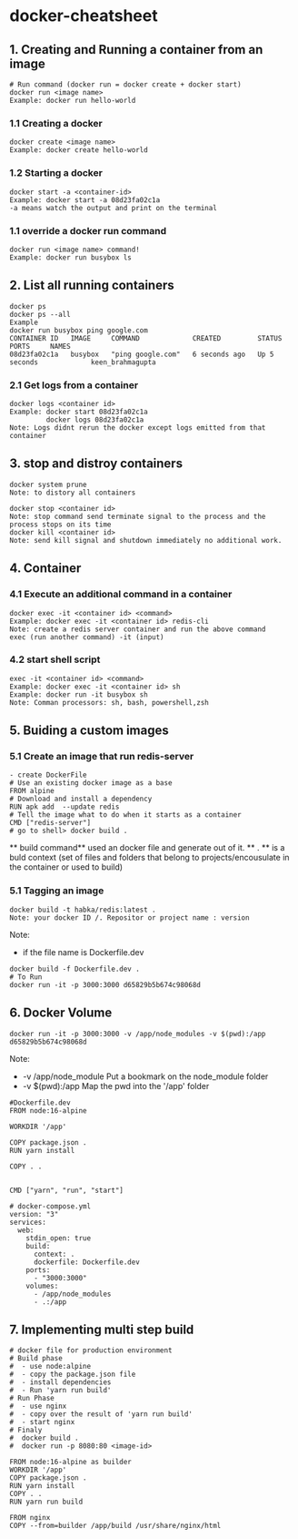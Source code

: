 # docker-cheatsheet
## 1. Creating and Running a container from an image
```console
# Run command (docker run = docker create + docker start)
docker run <image name>
Example: docker run hello-world
```
### 1.1 Creating a docker
```console
docker create <image name>
Example: docker create hello-world
```
### 1.2 Starting a docker
```console
docker start -a <container-id>
Example: docker start -a 08d23fa02c1a
-a means watch the output and print on the terminal
```
### 1.1 override a docker run command
```console
docker run <image name> command!
Example: docker run busybox ls
```
## 2. List all running containers
```console
docker ps
docker ps --all
Example
docker run busybox ping google.com
CONTAINER ID   IMAGE     COMMAND             CREATED         STATUS         PORTS     NAMES
08d23fa02c1a   busybox   "ping google.com"   6 seconds ago   Up 5 seconds             keen_brahmagupta
```
### 2.1 Get logs from a container
```console
docker logs <container id>
Example: docker start 08d23fa02c1a
         docker logs 08d23fa02c1a
Note: Logs didnt rerun the docker except logs emitted from that container
```
## 3. stop and distroy containers
```console
docker system prune
Note: to distory all containers
```
```console
docker stop <container id>
Note: stop command send terminate signal to the process and the process stops on its time
docker kill <container id>
Note: send kill signal and shutdown immediately no additional work.
```
## 4. Container
### 4.1 Execute an additional command in a container
```console
docker exec -it <container id> <command>
Example: docker exec -it <container id> redis-cli
Note: create a redis server container and run the above command
exec (run another command) -it (input)
```
### 4.2 start shell script
```console
exec -it <container id> <command>
Example: docker exec -it <container id> sh
Example: docker run -it busybox sh
Note: Comman processors: sh, bash, powershell,zsh
```
## 5. Buiding a custom images
### 5.1 Create an image that run redis-server
```console
- create DockerFile
# Use an existing docker image as a base
FROM alpine
# Download and install a dependency
RUN apk add  --update redis
# Tell the image what to do when it starts as a container
CMD ["redis-server"]
# go to shell> docker build .
```

** build command** used an docker file and generate out of it.
** . ** is a buld context (set of files and folders that belong to projects/encousulate in the container or used to build)
### 5.1 Tagging an image 
```console
docker build -t habka/redis:latest .
Note: your docker ID /. Repositor or project name : version
```
Note:
 - if the file name is Dockerfile.dev 
``` console
docker build -f Dockerfile.dev .
# To Run
docker run -it -p 3000:3000 d65829b5b674c98068d
```
## 6. Docker Volume

``` console
docker run -it -p 3000:3000 -v /app/node_modules -v $(pwd):/app  d65829b5b674c98068d

```
Note:
  - -v /app/node_module Put a bookmark on the node_module folder
  - -v $(pwd):/app Map the pwd into the '/app' folder
  
```
#Dockerfile.dev
FROM node:16-alpine

WORKDIR '/app'

COPY package.json .
RUN yarn install

COPY . .


CMD ["yarn", "run", "start"]

```
``` 
# docker-compose.yml
version: "3"
services:
  web:
    stdin_open: true
    build:
      context: .
      dockerfile: Dockerfile.dev
    ports:
      - "3000:3000"
    volumes:
      - /app/node_modules
      - .:/app

```

## 7. Implementing multi step build
```
# docker file for production environment
# Build phase
#  - use node:alpine
#  - copy the package.json file
#  - install dependencies
#  - Run 'yarn run build'
# Run Phase
#  - use nginx
#  - copy over the result of 'yarn run build'
#  - start nginx 
# Finaly  
#  docker build .
#  docker run -p 8080:80 <image-id>

FROM node:16-alpine as builder
WORKDIR '/app'
COPY package.json .
RUN yarn install
COPY . .
RUN yarn run build

FROM nginx
COPY --from=builder /app/build /usr/share/nginx/html
```
